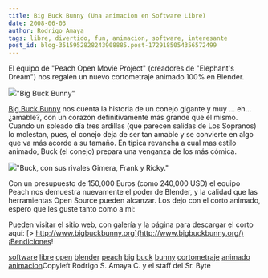 ```yaml
---
title: Big Buck Bunny (Una animacion en Software Libre)
date: 2008-06-03
author: Rodrigo Amaya
tags: libre, divertido, fun, animacion, software, interesante
post_id: blog-3515952828243908885.post-1729185054356572499
---
```


El equipo de "Peach Open Movie Project" (creadores de "Elephant's Dream")
      nos regalen un nuevo cortometraje animado 100% en Blender.

[![](http://bp0.blogger.com/_ayvorITawE4/SEVwscUIhRI/AAAAAAAAAuM/Rfehtpthk4Y/s400/BigBuckBunny.jpg)](http://bp0.blogger.com/_ayvorITawE4/SEVwscUIhRI/AAAAAAAAAuM/Rfehtpthk4Y/s1600-h/BigBuckBunny.jpg)"Big Buck
      Bunny"

[Big Buck Bunny](http://www.bigbuckbunny.org/) nos cuenta la historia de un
      conejo gigante y muy ... eh... ¿amable?, con un corazón definitivamente más grande que él
      mismo. Cuando un soleado día tres ardillas (que parecen salidas de Los Sopranos) lo molestan,
      pues, el conejo deja de ser tan amable y se convierte en algo que va más acorde a su tamaño.
      En típica revancha a cual mas estilo animado, Buck (el conejo) prepara una venganza de los más
      cómica.

[![](http://bp1.blogger.com/_ayvorITawE4/SEVwssUIhSI/AAAAAAAAAuU/d09ifPBrw38/s400/buck.jpg)](http://bp1.blogger.com/_ayvorITawE4/SEVwssUIhSI/AAAAAAAAAuU/d09ifPBrw38/s1600-h/buck.jpg)"Buck, con sus rivales
      Gimera, Frank y Ricky."

Con un
      presupuesto de 150,000 Euros (como 240,000 USD) el equipo Peach nos demuestra nuevamente el
      poder de Blender, y la calidad que las herramientas Open Source pueden alcanzar. Los dejo con
      el corto animado, espero que les guste tanto como a mi:

Pueden visitar el sitio web, con galería y la página para descargar el corto aquí:
[> http://www.bigbuckbunny.org](http://www.bigbuckbunny.org/)¡Bendiciones!

[software](http://www.blogalaxia.com/tags/software) [libre](http://www.blogalaxia.com/tags/libre) [open](http://www.blogalaxia.com/tags/open) [blender](http://www.blogalaxia.com/tags/blender) [peach](http://www.blogalaxia.com/tags/peach) [big](http://www.blogalaxia.com/tags/big) [buck](http://www.blogalaxia.com/tags/buck) [bunny](http://www.blogalaxia.com/tags/bunny) [cortometraje](http://www.blogalaxia.com/tags/cortometraje) [animado](http://www.blogalaxia.com/tags/animado) [animacion](http://www.blogalaxia.com/tags/animacion)Copyleft Rodrigo S.
      Amaya C. y el staff del Sr. Byte